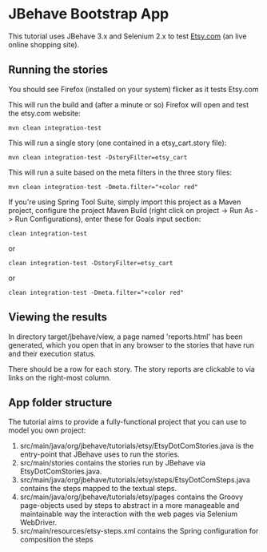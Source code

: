 # JBehave Bootstrap App

This tutorial uses JBehave 3.x and Selenium 2.x to test [Etsy.com](http://etsy.com) (an live online shopping site).

## Running the stories

You should see Firefox (installed on your system) flicker as it tests Etsy.com

This will run the build and (after a minute or so) Firefox will open and test the etsy.com website:

    mvn clean integration-test 

This will run a single story (one contained in a etsy_cart.story file):

    mvn clean integration-test -DstoryFilter=etsy_cart

This will run a suite based on the meta filters in the three story files:

    mvn clean integration-test -Dmeta.filter="+color red"

If you're using Spring Tool Suite, simply import this project as a Maven project, configure the project Maven Build (right click on project -> Run As -> Run Configurations), enter these for Goals input section:
	
	clean integration-test

or

	clean integration-test -DstoryFilter=etsy_cart

or

	clean integration-test -Dmeta.filter="+color red"
	
## Viewing the results

In directory target/jbehave/view, a page named 'reports.html' has been generated, which you open that in any browser to the stories that have run and their execution status.

There should be a row for each story.  The story reports are clickable to via links on the right-most column.

## App folder structure

The tutorial aims to provide a fully-functional project that you can use to model you own project:

1. src/main/java/org/jbehave/tutorials/etsy/EtsyDotComStories.java is the entry-point that JBehave uses to run the stories. 
2. src/main/stories contains the stories run by JBehave via EtsyDotComStories.java.
4. src/main/java/org/jbehave/tutorials/etsy/steps/EtsyDotComSteps.java contains the steps mapped to the textual steps.
5. src/main/java/org/jbehave/tutorials/etsy/pages contains the Groovy page-objects used by steps to abstract in a more manageable and maintainable way the interaction with the web pages via Selenium WebDriver.
6. src/main/resources/etsy-steps.xml contains the Spring configuration for composition the steps
